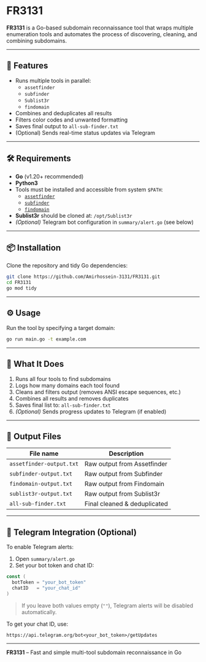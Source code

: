 # FR3131

**FR3131** is a Go-based subdomain reconnaissance tool that wraps multiple enumeration tools and automates the process of discovering, cleaning, and combining subdomains.

---

## 🚀 Features

- Runs multiple tools in parallel:
  - `assetfinder`
  - `subfinder`
  - `Sublist3r`
  - `findomain`
- Combines and deduplicates all results
- Filters color codes and unwanted formatting
- Saves final output to `all-sub-finder.txt`
- (Optional) Sends real-time status updates via Telegram

---

## 🛠 Requirements

- **Go** (v1.20+ recommended)
- **Python3**
- Tools must be installed and accessible from system `$PATH`:
  - [`assetfinder`](https://github.com/tomnomnom/assetfinder)
  - [`subfinder`](https://github.com/projectdiscovery/subfinder)
  - [`findomain`](https://github.com/findomain/findomain)
- **Sublist3r** should be cloned at: `/opt/Sublist3r`
- *(Optional)* Telegram bot configuration in `summary/alert.go` (see below)

---

## 📦 Installation

Clone the repository and tidy Go dependencies:

```bash
git clone https://github.com/َAmirhossein-3131/FR3131.git
cd FR3131
go mod tidy
````

---

## ⚙️ Usage

Run the tool by specifying a target domain:

```bash
go run main.go -t example.com
```

---

## 🧠 What It Does

1. Runs all four tools to find subdomains
2. Logs how many domains each tool found
3. Cleans and filters output (removes ANSI escape sequences, etc.)
4. Combines all results and removes duplicates
5. Saves final list to: `all-sub-finder.txt`
6. *(Optional)* Sends progress updates to Telegram (if enabled)

---

## 📁 Output Files

| File name                | Description                  |
| ------------------------ | ---------------------------- |
| `assetfinder-output.txt` | Raw output from Assetfinder  |
| `subfinder-output.txt`   | Raw output from Subfinder    |
| `findomain-output.txt`   | Raw output from Findomain    |
| `sublist3r-output.txt`   | Raw output from Sublist3r    |
| `all-sub-finder.txt`     | Final cleaned & deduplicated |

---

## 🔔 Telegram Integration (Optional)

To enable Telegram alerts:

1. Open `summary/alert.go`
2. Set your bot token and chat ID:

```go
const (
  botToken = "your_bot_token"
  chatID   = "your_chat_id"
)
```

> If you leave both values empty (`""`), Telegram alerts will be disabled automatically.

To get your chat ID, use:

```
https://api.telegram.org/bot<your_bot_token>/getUpdates
```

---

 **FR3131** – Fast and simple multi-tool subdomain reconnaissance in Go
